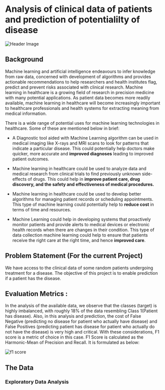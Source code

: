 # Analysis of clinical data of patients and prediction of potentialilty of disease

![Header Image](https://github.com/sinpsarkar/Clinical-Data-Analysis_-_Prediction/assets/45538409/29dca4bf-804e-4e79-b922-f317f2b2053b)
## Background
Machine learning and artificial intelligence endeavours to infer knowledge from raw data, concerned with development of algorithms and provides actionable recommendations to help researchers and health institutes flag, predict and prevent risks associated with clinical research. Machine learning in healthcare is a growing field of research in precision medicine with many potential applications. As patient data becomes more readily available, machine learning in healthcare will become increasingly important to healthcare professionals and health systems for extracting meaning from medical information.  

There is a wide range of potential uses for machine learning technologies in healthcare. Some of these are mentioned below in brief:

- A Diagnostic tool aided with Machine Learning algorithm can be used in medical imaging like X-rays and MRI scans to look for patterns that indicate a particular disease. This could potentially help doctors make quicker, more accurate and **improved diagnoses** leading to improved patient outcomes.

- Machine learning in healthcare could be used to analyze data and medical research from clinical trials to find previously unknown side-effects of drugs. This could help in **improve patient care, drug discovery, and the safety and effectiveness of medical procedures.**

- Machine learning in healthcare could be used to develop better algorithms for managing patient records or scheduling appointments. This type of machine learning could potentially help to **reduce cost** in terms of time and resources.

- Machine Learning could help in developing systems that proactively monitor patients and provide alerts to medical devices or electronic health records when there are changes in their condition. This type of data collection machine learning could help to ensure that patients receive the right care at the right time, and hence **improved care**.

## Problem Statement (For the current Project)
We have access to the clinical data of some random patients undergoing treatment for a disease. The objective of this project is to enable prediction if a patient has the disease.

## Evaluation Metrics :
In the analysis of the available data, we observe that the classes (target) is highly imbalanced, with roughly 18% of the data resembling Class 1(Patient has disease).
Also, in this analysis and prediction, the cost of False Negative (predicting no disease for patient who actually have disease) and False Positives (predicting patient has disease for patient who actually do not have the disease) is very high and critical.
With these considerations, F1 score is a metric of choice in this case.
F1 Score is calculated as the Harmonic-Mean of Precision and Recall. It is formulated as below:

![f1 score](https://github.com/sinpsarkar/Clinical-Data-Analysis_-_Prediction/assets/45538409/29acd334-b699-4689-aabf-98ce0a74cdbe)

## The Data
### Exploratory Data Analysis
